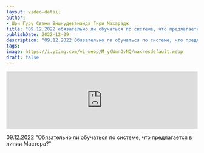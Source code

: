 ```yaml
---
layout: video-detail
author:
- Шри Гуру Свами Вишнудевананда Гири Махарадж
title: "09.12.2022 обязательно ли обучаться по системе, что предлагается в линии мастера?"
publishDate: 2022-12-09
description: "09.12.2022 Обязательно ли обучаться по системе, что предлагается в линии Мастера?"
tags: 
image: https://i.ytimg.com/vi_webp/M_yCWmnOvNQ/maxresdefault.webp
draft: false
---
```


<iframe width="100%" src="https://www.youtube.com/embed/M_yCWmnOvNQ" frameborder="0" allowfullscreen=""></iframe> 

 09.12.2022 "Обязательно ли обучаться по системе, что предлагается в линии Мастера?"

  

 